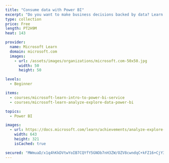 ```yaml
---
title: "Consume data with Power BI"
excerpt: "Do you want to make business decisions backed by data? Learn how to do that in Power BI. Learn to work in Power BI to review and interact with this content to make business decisions."
type: collection
price: Free
length: PT2H9M
heat: 143

provider:
  name: Microsoft Learn
  domain: microsoft.com
  images:
    - url: /assets/images/organizations/microsoft.com-50x50.jpg
      width: 50
      height: 50

levels:
  - Beginner

items:
  - courses/microsoft-learn-intro-to-power-bi-service
  - courses/microsoft-learn-analyze-explore-data-power-bi

topics:
  - Power BI

images:
  - url: https://docs.microsoft.com/learn/achievements/analyze-explore-data-power-bi-social.png
    width: 643
    height: 321
    isCached: true

secured: "MWmuaD/x1q4hKkDVtwYoIB7CQYfY5GNOb7nH3ZW/OZV8cwndqC+kFZ16+CjY3Q0I6C0z0SjQtVAbfuD1rk9B7n+pgLjsGfEqu0bt3TkuqoBCWk4ddfe5Q5BfAKL7j11Uz1liDf+mSGpSqdpEYXCjVU/lUOnu7LF3RhdWH7P90rCeKgHE+JCjvmmHzTGTslvqv3+JhM6amslvH7SlvpoBXV26cklyGLej+/XzqhkREuYrn7ZunMyJTDN0dvQgBh+jGj+YpW57WvDHH5gWNnZ9IHLUXe0q0W4vxSNT83M5Q/r6O1olofNDPljvsE2fZAKJTleso5DehPml7TyyyZfMjQ==;lu0aYzuI5gWHkNJ37yQ+GA=="
---
```


